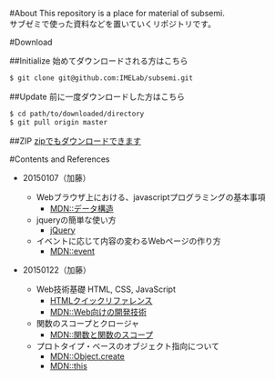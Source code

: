 #About
This repository is a place for material of subsemi.  
サブゼミで使った資料などを置いていくリポジトリです。

#Download

##Initialize
始めてダウンロードされる方はこちら
```sh
$ git clone git@github.com:IMELab/subsemi.git
```

##Update
前に一度ダウンロードした方はこちら
```sh
$ cd path/to/downloaded/directory
$ git pull origin master
```
##ZIP
[zipでもダウンロードできます]("/IMELab/subsemi/archive/master.zip")

#Contents and References
* 20150107（加藤）
    * Webブラウザ上における、javascriptプログラミングの基本事項
        * [MDN::データ構造](https://developer.mozilla.org/ja/docs/Web/JavaScript/Data_structures)
    * jqueryの簡単な使い方
        * [jQuery](http://jquery.com/)
    * イベントに応じて内容の変わるWebページの作り方
        * [MDN::event](https://developer.mozilla.org/ja/docs/Web/API/Event)

* 20150122（加藤）
    * Web技術基礎 HTML, CSS, JavaScript
        * [HTMLクイックリファレンス](http://www.htmq.com/html5/)
        * [MDN::Web向けの開発技術](https://developer.mozilla.org/ja/docs/Web)
    * 関数のスコープとクロージャ
        * [MDN::関数と関数のスコープ](https://developer.mozilla.org/ja/docs/Web/JavaScript/Reference/Functions_and_function_scope)
    * プロトタイプ・ベースのオブジェクト指向について
        * [MDN::Object.create](https://developer.mozilla.org/ja/docs/Web/JavaScript/Reference/Global_Objects/Object/create)
        * [MDN::this](https://developer.mozilla.org/ja/docs/Web/JavaScript/Reference/Operators/this)
